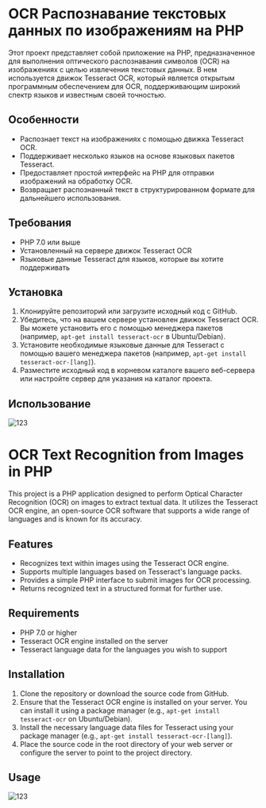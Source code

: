 # OCR Распознавание текстовых данных по изображениям на PHP

Этот проект представляет собой приложение на PHP, предназначенное для выполнения оптического распознавания символов (OCR) на изображениях с целью извлечения текстовых данных. В нем используется движок Tesseract OCR, который является открытым программным обеспечением для OCR, поддерживающим широкий спектр языков и известным своей точностью.

## Особенности

- Распознает текст на изображениях с помощью движка Tesseract OCR.
- Поддерживает несколько языков на основе языковых пакетов Tesseract.
- Предоставляет простой интерфейс на PHP для отправки изображений на обработку OCR.
- Возвращает распознанный текст в структурированном формате для дальнейшего использования.

## Требования

- PHP 7.0 или выше
- Установленный на сервере движок Tesseract OCR
- Языковые данные Tesseract для языков, которые вы хотите поддерживать

## Установка

1. Клонируйте репозиторий или загрузите исходный код с GitHub.
2. Убедитесь, что на вашем сервере установлен движок Tesseract OCR. Вы можете установить его с помощью менеджера пакетов (например, `apt-get install tesseract-ocr` в Ubuntu/Debian).
3. Установите необходимые языковые данные для Tesseract с помощью вашего менеджера пакетов (например, `apt-get install tesseract-ocr-[lang]`).
4. Разместите исходный код в корневом каталоге вашего веб-сервера или настройте сервер для указания на каталог проекта.

## Использование

![123](https://github.com/user-attachments/assets/82d3270c-c2e2-4f49-96d2-a8c237ddaca3)

# OCR Text Recognition from Images in PHP
This project is a PHP application designed to perform Optical Character Recognition (OCR) on images to extract textual data. It utilizes the Tesseract OCR engine, an open-source OCR software that supports a wide range of languages and is known for its accuracy.

## Features
- Recognizes text within images using the Tesseract OCR engine.
- Supports multiple languages based on Tesseract's language packs.
- Provides a simple PHP interface to submit images for OCR processing.
- Returns recognized text in a structured format for further use.

## Requirements
- PHP 7.0 or higher
- Tesseract OCR engine installed on the server
- Tesseract language data for the languages you wish to support

## Installation
1. Clone the repository or download the source code from GitHub.
2. Ensure that the Tesseract OCR engine is installed on your server. You can install it using a package manager (e.g., `apt-get install tesseract-ocr` on Ubuntu/Debian).
3. Install the necessary language data files for Tesseract using your package manager (e.g., `apt-get install tesseract-ocr-[lang]`).
4. Place the source code in the root directory of your web server or configure the server to point to the project directory.

## Usage

![123](https://github.com/user-attachments/assets/82d3270c-c2e2-4f49-96d2-a8c237ddaca3)
